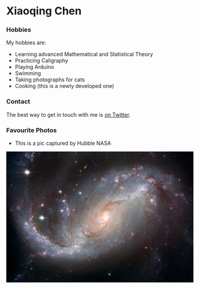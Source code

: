 # Xiaoqing Chen


### Hobbies

My hobbies are:

- Learning advanced Mathematical and Statistical Theory
- Practicing Caligraphy
- Playing Arduino
- Swimming
- Taking photographs for cats
- Cooking (this is a newly developed one) 


### Contact

The best way to get in touch with me is [on Twitter](https://twitter.com/xiaoqingchen).



### Favourite Photos 

- This is a pic captured by Hubble NASA
<img src="https://github.com/xc308/coursera-bash-learn/blob/update-readme/images/xlarge_web.jpg" width="500" height="350">

